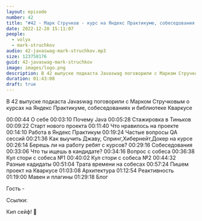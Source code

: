 ```yaml
---
layout: episode
number: 42
title: "#42 - Марк Стручков - курс на Яндекс Практикуме, собеседования и библиотека Кваркус"
date: 2022-12-28 15:11:07
people:
  - volyx
  - mark-struchkov
audio: 42-javaswag-mark-struchkov.mp3
size: 123758176 
guid: 42-javaswag-mark-struchkov
image: images/logo.png
description: В 42 выпуске подкаста Javaswag поговорили с Марком Стручковым о курсах на Яндекс Практикуме, собеседованиях и Кваркусе
duration: 01:43:08
draft: true
---
```


В 42 выпуске подкаста Javaswag поговорили с Марком Стручковым о курсах на Яндекс Практикуме, собеседованиях и библиотеке Кваркусе


00:00:44 О себе
00:03:10 Почему Java
00:05:28 Стажировка в Тиньков
00:09:22 Старт нового проекта
00:11:40 Что нравилось на проекте
00:14:10 Работа в Яндекс Практикум
00:19:24 Частые вопросы QA сессий
00:21:36 Как выучить Джаву, Спринг,Хибернейт,Докер на курсе
00:26:14 Берешь ли на работу ребят с курсов?
00:29:16 Собеседования
00:33:06 Что ты ищешь в кандидате?
00:34:16 Вопрос с собеса
00:36:38 Кул стори с собеса №1
00:40:02 Кул стори с собеса №2
00:44:32 Разные кадидаты
00:51:04 Трата времени на собесах
00:57:24 Пишем проект на Кваркусе
01:03:08 Архитектура
01:12:54 Реактивность
01:19:00 Мавен и плагины
01:29:18 Блог

Гость - 

Ссылки:


Кип сейф! 🖖


